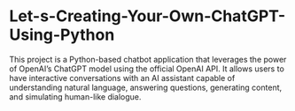 # Let-s-Creating-Your-Own-ChatGPT-Using-Python
This project is a Python-based chatbot application that leverages the power of OpenAI’s ChatGPT model using the official OpenAI API. It allows users to have interactive conversations with an AI assistant capable of understanding natural language, answering questions, generating content, and simulating human-like dialogue.
